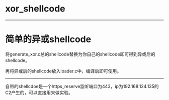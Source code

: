# xor_shellcode

---

# 简单的异或shellcode

将generate_xor.c总的shellcode替换为你自己的shellcode即可得到异或后的shellcode。

再将异或后的shellcode放入loader.c中，编译后即可使用。

---

自带的shellcdoe是一个https_reserve监听端口为443，ip为192.168.124.135的C2产生的，可以直接用来做实验。
